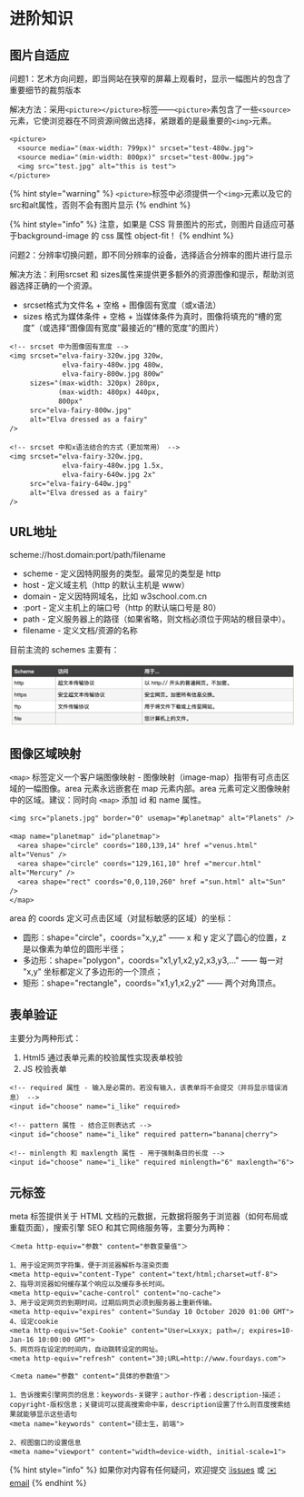 # 进阶知识

## 图片自适应

问题1：艺术方向问题，即当网站在狭窄的屏幕上观看时，显示一幅图片的包含了重要细节的裁剪版本

解决方法：采用`<picture></picture>`标签——`<picture>`素包含了一些`<source>`元素，它使浏览器在不同资源间做出选择，紧跟着的是最重要的`<img>`元素。

```markup
<picture>
  <source media="(max-width: 799px)" srcset="test-480w.jpg">
  <source media="(min-width: 800px)" srcset="test-800w.jpg">
  <img src="test.jpg" alt="this is test">
</picture>
```

{% hint style="warning" %}
`<picture>`标签中必须提供一个`<img>`元素以及它的src和alt属性，否则不会有图片显示
{% endhint %}

{% hint style="info" %}
注意，如果是 CSS 背景图片的形式，则图片自适应可基于background-image 的 css 属性 object-fit！
{% endhint %}

问题2：分辨率切换问题，即不同分辨率的设备，选择适合分辨率的图片进行显示

解决方法：利用srcset 和 sizes属性来提供更多额外的资源图像和提示，帮助浏览器选择正确的一个资源。

* srcset格式为文件名 + 空格 + 图像固有宽度（或x语法）
* sizes 格式为媒体条件 + 空格 + 当媒体条件为真时，图像将填充的“槽的宽度”（或选择“图像固有宽度”最接近的“槽的宽度”的图片）

```markup
<!-- srcset 中为图像固有宽度 -->
<img srcset="elva-fairy-320w.jpg 320w,
             elva-fairy-480w.jpg 480w,
             elva-fairy-800w.jpg 800w"
     sizes="(max-width: 320px) 280px,
            (max-width: 480px) 440px,
            800px"
     src="elva-fairy-800w.jpg" 
     alt="Elva dressed as a fairy"
/>

<!-- srcset 中和x语法结合的方式（更加常用） -->
<img srcset="elva-fairy-320w.jpg,
             elva-fairy-480w.jpg 1.5x,
             elva-fairy-640w.jpg 2x"
     src="elva-fairy-640w.jpg" 
     alt="Elva dressed as a fairy"
/>
```

## URL地址

 scheme://host.domain:port/path/filename

* scheme - 定义因特网服务的类型。最常见的类型是 http
* host - 定义域主机（http 的默认主机是 www）
* domain - 定义因特网域名，比如 w3school.com.cn
* :port - 定义主机上的端口号（http 的默认端口号是 80）
* path - 定义服务器上的路径（如果省略，则文档必须位于网站的根目录中）。
* filename - 定义文档/资源的名称

目前主流的 schemes 主要有：

![](../.gitbook/assets/scheme.png)

## 图像区域映射

`<map>` 标签定义一个客户端图像映射 - 图像映射（image-map）指带有可点击区域的一幅图像。area 元素永远嵌套在 map 元素内部。area 元素可定义图像映射中的区域。建议：同时向 `<map>` 添加 id 和 name 属性。

```markup
<img src="planets.jpg" border="0" usemap="#planetmap" alt="Planets" />

<map name="planetmap" id="planetmap">
  <area shape="circle" coords="180,139,14" href ="venus.html" alt="Venus" />
  <area shape="circle" coords="129,161,10" href ="mercur.html" alt="Mercury" />
  <area shape="rect" coords="0,0,110,260" href ="sun.html" alt="Sun" />
</map>
```

area 的 coords 定义可点击区域（对鼠标敏感的区域）的坐标：

* 圆形：shape="circle"，coords="x,y,z" —— x 和 y 定义了圆心的位置，z 是以像素为单位的圆形半径；
* 多边形：shape="polygon"，coords="x1,y1,x2,y2,x3,y3,..." —— 每一对 "x,y" 坐标都定义了多边形的一个顶点；
* 矩形：shape="rectangle"，coords="x1,y1,x2,y2" —— 两个对角顶点。

## 表单验证

主要分为两种形式：

1. Html5 通过表单元素的校验属性实现表单校验
2. JS 校验表单

```markup
<!-- required 属性 - 输入是必需的，若没有输入，该表单将不会提交（并将显示错误消息） -->
<input id="choose" name="i_like" required>

<!-- pattern 属性 - 结合正则表达式 -->
<input id="choose" name="i_like" required pattern="banana|cherry">

<!-- minlength 和 maxlength 属性 - 用于强制条目的长度 -->
<input id="choose" name="i_like" required minlength="6" maxlength="6">
```

## 元标签

meta 标签提供关于 HTML 文档的元数据，元数据将服务于浏览器（如何布局或重载页面），搜索引擎 SEO 和其它网络服务等，主要分为两种：

```markup
＜meta http-equiv="参数" content="参数变量值"＞

1、用于设定网页字符集，便于浏览器解析与渲染页面
<meta http-equiv="content-Type" content="text/html;charset=utf-8">
2、指导浏览器如何缓存某个响应以及缓存多长时间。
<meta http-equiv="cache-control" content="no-cache">
3、用于设定网页的到期时间，过期后网页必须到服务器上重新传输。
<meta http-equiv="expires" content="Sunday 10 October 2020 01:00 GMT">
4、设定cookie
<meta http-equiv="Set-Cookie" content="User=Lxxyx; path=/; expires=10-Jan-16 10:00:00 GMT">
5、网页将在设定的时间内，自动跳转设定的网址。
<meta http-equiv="refresh" content="30;URL=http://www.fourdays.com">
```

```markup
＜meta name="参数" content="具体的参数值"＞

1、告诉搜索引擎网页的信息：keywords-关键字；author-作者；description-描述；copyright-版权信息；关键词可以提高搜索命中率，description设置了什么则百度搜索结果就能够显示这些语句
<meta name="keywords" content="硕士生，前端">

2、视图窗口的设置信息
<meta name="viewport" content="width=device-width, initial-scale=1">
```

{% hint style="info" %}
如果你对内容有任何疑问，欢迎提交 [❕issues](https://github.com/MrEnvision/Front-end_learning_notes/issues) 或 [ ✉️ email](mailto:EnvisionShen@gmail.com)
{% endhint %}

